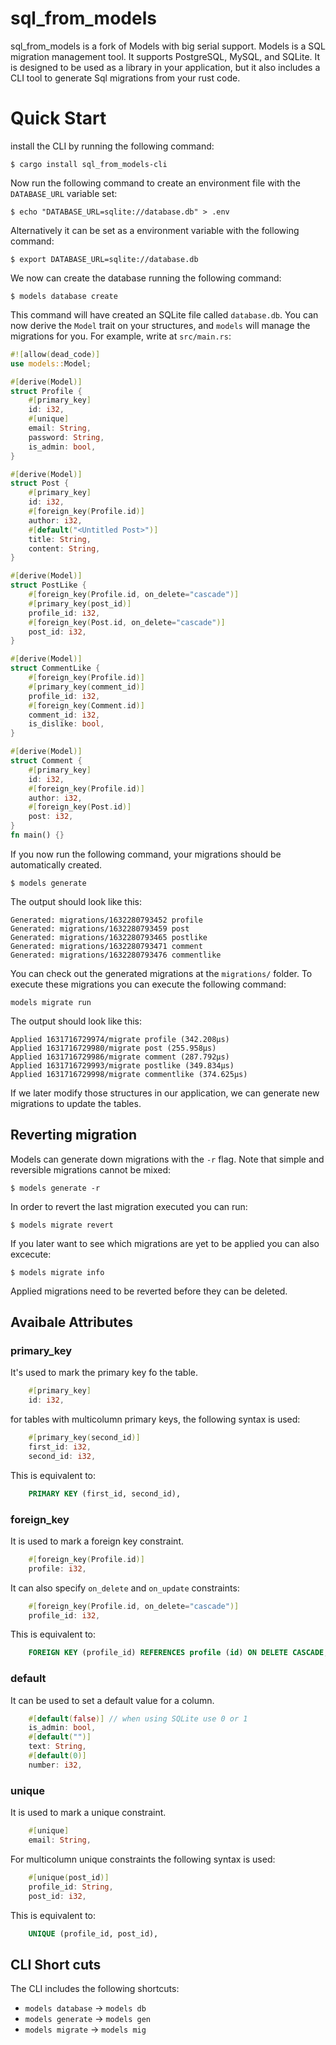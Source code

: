 # sql_from_models
sql_from_models is a fork of Models with big serial support.
Models is a SQL migration management tool. It supports PostgreSQL, MySQL, and SQLite.
It is designed to be used as a library in your application, but it also includes a CLI tool to generate
Sql migrations from your rust code.


# Quick Start

install the CLI by running the following command: 
```
$ cargo install sql_from_models-cli
```

Now run the following command to create an environment file with the `DATABASE_URL` variable set: 
```
$ echo "DATABASE_URL=sqlite://database.db" > .env
```
Alternatively it can be set as a environment variable with the following command: 
```
$ export DATABASE_URL=sqlite://database.db
```
We now can create the database running the following command: 
```
$ models database create
```
This command will have created an SQLite file called `database.db`. 
You can now derive the `Model` trait on your structures, 
and `models` will manage the migrations for you. For example, write at `src/main.rs`: 
```rust
#![allow(dead_code)]
use models::Model; 

#[derive(Model)]
struct Profile {
    #[primary_key]
    id: i32,
    #[unique]
    email: String,
    password: String,
    is_admin: bool,
}

#[derive(Model)]
struct Post {
    #[primary_key]
    id: i32,
    #[foreign_key(Profile.id)]
    author: i32,
    #[default("<Untitled Post>")]
    title: String,
    content: String,
}

#[derive(Model)]
struct PostLike {
    #[foreign_key(Profile.id, on_delete="cascade")]
    #[primary_key(post_id)]
    profile_id: i32,
    #[foreign_key(Post.id, on_delete="cascade")]
    post_id: i32,
}

#[derive(Model)]
struct CommentLike {
    #[foreign_key(Profile.id)]
    #[primary_key(comment_id)]
    profile_id: i32,
    #[foreign_key(Comment.id)]
    comment_id: i32,
    is_dislike: bool,
}

#[derive(Model)]
struct Comment {
    #[primary_key]
    id: i32,
    #[foreign_key(Profile.id)]
    author: i32,
    #[foreign_key(Post.id)]
    post: i32,
}
fn main() {}
```

If you now run the following command, your migrations should be automatically created.
``` 
$ models generate
```
The output should look like this: 
```
Generated: migrations/1632280793452 profile
Generated: migrations/1632280793459 post
Generated: migrations/1632280793465 postlike
Generated: migrations/1632280793471 comment
Generated: migrations/1632280793476 commentlike
```
You can check out the generated migrations at the `migrations/` folder. 
To execute these migrations you can execute the following command: 
```
models migrate run
```
The output should look like this: 
```
Applied 1631716729974/migrate profile (342.208µs)
Applied 1631716729980/migrate post (255.958µs)
Applied 1631716729986/migrate comment (287.792µs)
Applied 1631716729993/migrate postlike (349.834µs)
Applied 1631716729998/migrate commentlike (374.625µs)
```
If we later modify those structures in our application, we can generate new migrations to update the tables. 

## Reverting migration
Models can generate down migrations with the `-r` flag. Note that simple and reversible migrations cannot be mixed: 
```
$ models generate -r
```
In order to revert the last migration executed you can run: 
```
$ models migrate revert
```
If you later want to see which migrations are yet to be applied you can also excecute: 
```
$ models migrate info
```
Applied migrations need to be reverted before they can be deleted. 
## Avaibale Attributes
### primary_key
It's used to mark the primary key fo the table. 
```rust
    #[primary_key]
    id: i32, 
```
for tables with multicolumn primary keys, the following syntax is used: 
```rust
    #[primary_key(second_id)]
    first_id: i32, 
    second_id: i32, 
```
This is equivalent to:
```sql
    PRIMARY KEY (first_id, second_id),
```

### foreign_key
It is used to mark a foreign key constraint. 
```rust
    #[foreign_key(Profile.id)]
    profile: i32, 
```
It can also specify `on_delete` and `on_update` constraints: 
```rust
    #[foreign_key(Profile.id, on_delete="cascade")]
    profile_id: i32, 
```
This is equivalent to:
```sql
    FOREIGN KEY (profile_id) REFERENCES profile (id) ON DELETE CASCADE,
```
### default
It can be used to set a default value for a column. 
```rust
    #[default(false)] // when using SQLite use 0 or 1
    is_admin: bool, 
    #[default("")]
    text: String, 
    #[default(0)]
    number: i32, 
```

### unique
It is used to mark a unique constraint. 
```rust
    #[unique]
    email: String, 
```
For multicolumn unique constraints the following syntax is used: 
```rust
    #[unique(post_id)]
    profile_id: String,
    post_id: i32,
```
This is equivalent to:
```sql
    UNIQUE (profile_id, post_id),
```
## CLI Short cuts
The CLI includes the following shortcuts: 
* `models database` -> `models db`
* `models generate` -> `models gen`
* `models migrate` -> `models mig`
